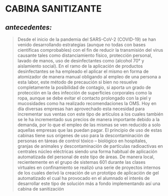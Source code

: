 
# CABINA SANITIZANTE 
## *antecedentes:* 
>Desde el inicio de la pandemia del SARS-CoV-2 (COVID-19) se han venido desarrollando
estrategias (aunque no todas con bases científicas comprobables) con el fin de reducir la
transmisión del virus causante tales como distanciamiento físico, protección personal, lavado
de manos, uso de desinfectantes como (alcohol 70° y aislamiento social).
En el ramo de la aplicación de productos desinfectantes se ha empleado el aplicar el mismo
en forma de atomizador de manera manual obligando al empleo de una persona a esta labor,
este método de precaución si bien no resuelve completamente la posibilidad de contagio, si
aporta un grado de protección en la des infección de superficies corporales como la ropa,
aunque se debe evitar el contacto prolongado con la piel y mucosidades como ha realizado
recomendaciones la OMS.
Hoy en día diversas empresas han aprovechado esta necesidad para incrementar sus ventas
con este tipo de artículos a los cuales también se le ha incrementado sus precios de manera
importante debido a la demanda, por lo que el empleo de las mismas se ven reducido a solo
aquellas empresas que las puedan pagar.
El principio de uso de estas cabinas tiene sus orígenes de uso para la descontaminación de
personas en táreas de control tóxico – biológico en hospitales, granjas de animales y
descontaminación de partículas radioactivas en centrales núcleo eléctricas siendo una forma
habitual de aplicación automatizada del personal de este tipo de áreas.
De manera local, recientemente en el grupo de sistemas 601 durante las clases virtuales en
confinamiento se realizó una serie de proyectos internos de los cuales derivó la creación de
un prototipo de aplicación de gel automatizado el cual ha provocado en el alumnado el
interés de desarrollar este tipo de solución más a fondo implementando así una cabina de
sanitización
               
